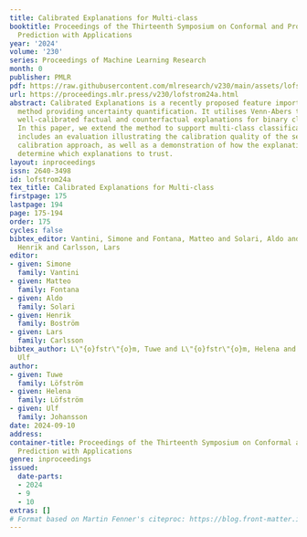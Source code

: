 ```yaml
---
title: Calibrated Explanations for Multi-class
booktitle: Proceedings of the Thirteenth Symposium on Conformal and Probabilistic
  Prediction with Applications
year: '2024'
volume: '230'
series: Proceedings of Machine Learning Research
month: 0
publisher: PMLR
pdf: https://raw.githubusercontent.com/mlresearch/v230/main/assets/lofstrom24a/lofstrom24a.pdf
url: https://proceedings.mlr.press/v230/lofstrom24a.html
abstract: Calibrated Explanations is a recently proposed feature importance explanation
  method providing uncertainty quantification. It utilises Venn-Abers to generate
  well-calibrated factual and counterfactual explanations for binary classification.
  In this paper, we extend the method to support multi-class classification. The paper
  includes an evaluation illustrating the calibration quality of the selected multi-class
  calibration approach, as well as a demonstration of how the explanations can help
  determine which explanations to trust.
layout: inproceedings
issn: 2640-3498
id: lofstrom24a
tex_title: Calibrated Explanations for Multi-class
firstpage: 175
lastpage: 194
page: 175-194
order: 175
cycles: false
bibtex_editor: Vantini, Simone and Fontana, Matteo and Solari, Aldo and Bostr\"{o}m,
  Henrik and Carlsson, Lars
editor:
- given: Simone
  family: Vantini
- given: Matteo
  family: Fontana
- given: Aldo
  family: Solari
- given: Henrik
  family: Boström
- given: Lars
  family: Carlsson
bibtex_author: L\"{o}fstr\"{o}m, Tuwe and L\"{o}fstr\"{o}m, Helena and Johansson,
  Ulf
author:
- given: Tuwe
  family: Löfström
- given: Helena
  family: Löfström
- given: Ulf
  family: Johansson
date: 2024-09-10
address:
container-title: Proceedings of the Thirteenth Symposium on Conformal and Probabilistic
  Prediction with Applications
genre: inproceedings
issued:
  date-parts:
  - 2024
  - 9
  - 10
extras: []
# Format based on Martin Fenner's citeproc: https://blog.front-matter.io/posts/citeproc-yaml-for-bibliographies/
---
```

